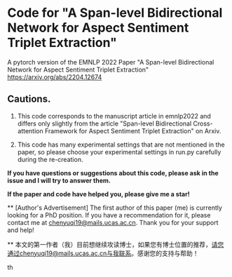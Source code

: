 # Code for "A Span-level Bidirectional Network for Aspect Sentiment Triplet Extraction"

A pytorch version of  the EMNLP 2022 Paper "A Span-level Bidirectional Network for Aspect Sentiment Triplet Extraction" https://arxiv.org/abs/2204.12674



## Cautions.
1. This code corresponds to the manuscript article in emnlp2022 and differs only slightly from the article "Span-level Bidirectional Cross-attention Framework for Aspect Sentiment Triplet Extraction" on Arxiv.

2. This code has many experimental settings that are not mentioned in the paper, so please choose your experimental settings in run.py carefully during the re-creation.


**If you have questions or suggestions about this code, please ask in the issue and I will try to answer them.**


**If the paper and code have helped you, please give me a star!**

** [Author's Advertisement] The first author of this paper (me) is currently looking for a PhD position. If you have a recommendation for it, please contact me at chenyuqi19@mails.ucas.ac.cn. Thank you for your support and help!

** 本文的第一作者（我）目前想继续攻读博士，如果您有博士位置的推荐，请您通过chenyuqi19@mails.ucas.ac.cn与我联系。感谢您的支持与帮助！

th